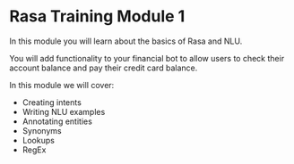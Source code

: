 # Rasa Training Module 1

In this module you will learn about the basics of Rasa and NLU.

You will add functionality to your financial bot to allow users to check their account balance and pay their credit card 
balance.

In this module we will cover:

- Creating intents
- Writing NLU examples
- Annotating entities
- Synonyms
- Lookups
- RegEx
